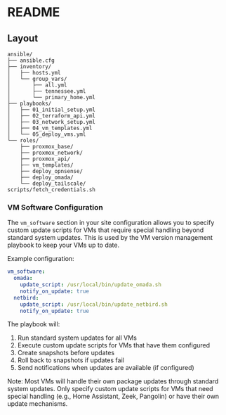# README

## Layout

```text
ansible/
├── ansible.cfg
├── inventory/
│   ├── hosts.yml
│   └── group_vars/
│       ├── all.yml
│       ├── tennessee.yml
│       └── primary_home.yml
├── playbooks/
│   ├── 01_initial_setup.yml
│   ├── 02_terraform_api.yml
│   ├── 03_network_setup.yml
│   ├── 04_vm_templates.yml
│   └── 05_deploy_vms.yml
└── roles/
    ├── proxmox_base/
    ├── proxmox_network/
    ├── proxmox_api/
    ├── vm_templates/
    ├── deploy_opnsense/
    ├── deploy_omada/
    └── deploy_tailscale/
scripts/fetch_credentials.sh
```

### VM Software Configuration

The `vm_software` section in your site configuration allows you to specify custom update scripts for VMs that require special handling beyond standard system updates. This is used by the VM version management playbook to keep your VMs up to date.

Example configuration:

```yaml
vm_software:
  omada:
    update_script: /usr/local/bin/update_omada.sh
    notify_on_update: true
  netbird:
    update_script: /usr/local/bin/update_netbird.sh
    notify_on_update: true
```

The playbook will:

1. Run standard system updates for all VMs
2. Execute custom update scripts for VMs that have them configured
3. Create snapshots before updates
4. Roll back to snapshots if updates fail
5. Send notifications when updates are available (if configured)

Note: Most VMs will handle their own package updates through standard system updates. Only specify custom update scripts for VMs that need special handling (e.g., Home Assistant, Zeek, Pangolin) or have their own update mechanisms.
